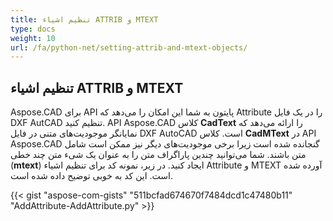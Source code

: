 ```yaml
---
title: تنظیم اشیاء ATTRIB و MTEXT
type: docs
weight: 10
url: /fa/python-net/setting-attrib-and-mtext-objects/
---
```


## **تنظیم اشیاء ATTRIB و MTEXT**
Aspose.CAD برای API پایتون به شما این امکان را می‌دهد که Attribute را در یک فایل DXF AutCAD تنظیم کنید. API Aspose.CAD کلاس **CadText** را ارائه می‌دهد که نمایانگر موجودیت‌های متنی در فایل DXF AutoCAD است. کلاس **CadMText** در API Aspose.CAD گنجانده شده است زیرا برخی موجودیت‌های دیگر نیز ممکن است شامل متن باشند. شما می‌توانید چندین پاراگراف متن را به عنوان یک شیء متن چند خطی (**mtext**) ایجاد کنید. در زیر، نمونه کد برای تنظیم اشیاء Attribute و MTEXT آورده شده است. این کد به خوبی توضیح داده شده است.

{{< gist "aspose-com-gists" "511bcfad674670f7484dcd1c47480b11" "AddAttribute-AddAttribute.py" >}}
